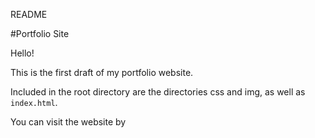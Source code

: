 README

#Portfolio Site

Hello!


This is the first draft of my portfolio website.

Included in the root directory are the directories css and img, as well as `index.html`.


You can visit the website by 
